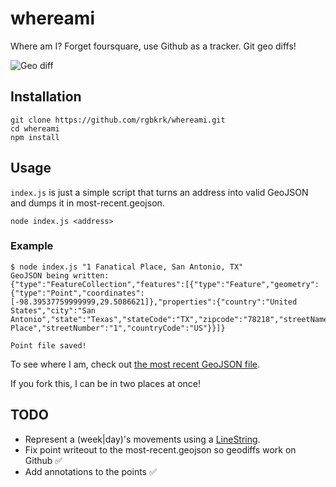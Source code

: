 whereami
========

Where am I? Forget foursquare, use Github as a tracker. Git geo diffs!

![Geo diff](https://cloud.githubusercontent.com/assets/836375/2976308/34d31456-db9f-11e3-8946-cd871201a5a9.png)

## Installation

```
git clone https://github.com/rgbkrk/whereami.git
cd whereami
npm install
```

## Usage

`index.js` is just a simple script that turns an address into valid GeoJSON and dumps it in most-recent.geojson.

```
node index.js <address>
```

### Example

```
$ node index.js "1 Fanatical Place, San Antonio, TX"
GeoJSON being written:
{"type":"FeatureCollection","features":[{"type":"Feature","geometry":{"type":"Point","coordinates":[-98.39537759999999,29.5086621]},"properties":{"country":"United States","city":"San Antonio","state":"Texas","stateCode":"TX","zipcode":"78218","streetName":"Fanatical Place","streetNumber":"1","countryCode":"US"}}]}

Point file saved!
```


To see where I am, check out [the most recent GeoJSON file](most-recent.geojson).

If you fork this, I can be in two places at once!

## TODO

* Represent a (week|day)'s movements using a [LineString](http://geojson.org/geojson-spec.html#linestring).
* Fix point writeout to the most-recent.geojson so geodiffs work on Github :white_check_mark:
* Add annotations to the points :white_check_mark:
